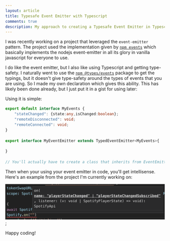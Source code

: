 ```yaml
---
layout: article
title: Typesafe Event Emitter with Typescript
comments: true
description: My approach to creating a Typesafe Event Emitter in Typescript
---
```


I was recently working on a project that leveraged the `event-emitter` pattern.  The project used the implementation given by [`npm events`](https://www.npmjs.com/package/events) which basically implements the nodejs event-emitter in all its glory in vanilla javascript for everyone to use.

I do like the event emitter, but I also like using Typescript and getting type-safety.  I naturally went to use the [`npm @types/events`](https://www.npmjs.com/package/@types/events) package to get the typings, but it doesn't give type-safety around the types of events that you are using.  So I made my own declaration which gives this ability.  This has likely been done already, but I just put it in a gist for using later:

<script src="https://gist.github.com/cjam/fe79fb0f10f91d9bbea62d565c10efae.js"></script>

Using it is simple:

```ts
export default interface MyEvents {
    "stateChanged": {state:any,isChanged:boolean};
    "remoteDisconnected": void;
    "remoteConnected": void;
}

export interface MyEventEmitter extends TypedEventEmitter<MyEvents>{

}

// You'll actually have to create a class that inherits from EventEmitter at some point and cast it to a MyEventEmitter
```

Then when your using your event emitter in code, you'll get intellisense.  Here's an example from the project I'm currently working on:

![Typesafe Event Emitter](/images/event-type-safety.png);


Happy coding!